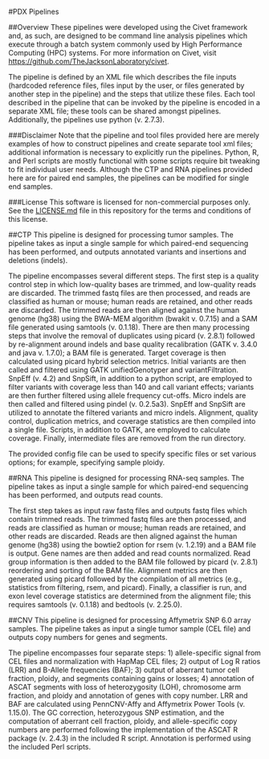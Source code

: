 #PDX Pipelines

##Overview
These pipelines were developed using the Civet framework and, as such, are designed to be command line analysis pipelines which execute through a batch system commonly used by High Performance Computing (HPC) systems. For more information on Civet, visit https://github.com/TheJacksonLaboratory/civet.

The pipeline is defined by an XML file which describes the file inputs (hardcoded reference files, files input by the user, or files generated by another step in the pipeline) and the steps that utilize these files.  Each tool described in the pipeline that can be invoked by the pipeline is encoded in a separate XML file; these tools can be shared amongst pipelines.  Additionally, the pipelines use python (v. 2.7.3).

###Disclaimer
Note that the pipeline and tool files provided here are merely examples of how to construct pipelines and create separate tool xml files; additional information is necessary to explicitly run the pipelines.  Python, R, and Perl scripts are mostly functional with some scripts require bit tweaking to fit individual user needs.  Although the CTP and RNA pipelines provided here are for paired end samples, the pipelines can be modified for single end samples.

###License
This software is licensed for non-commercial purposes only. See the [LICENSE.md](https://github.com/TheJacksonLaboratory/PDX-Analysis-Workflows/blob/master/LICENSE.md) file in this repository for the terms and conditions of this license.

##CTP
This pipeline is designed for processing tumor samples.  The pipeline takes as input a single sample for which paired-end sequencing has been performed, and outputs annotated variants and insertions and deletions (indels).

The pipeline encompasses several different steps.  The first step is a quality control step in which low-quality bases are trimmed, and low-quality reads are discarded.  The trimmed fastq files are then processed, and reads are classified as human or mouse; human reads are retained, and other reads are discarded.  The trimmed reads are then aligned against the human genome (hg38) using the BWA-MEM algorithm (bwakit v. 0.7.15) and a SAM file generated using samtools (v. 0.1.18).  There are then many processing steps that involve the removal of duplicates using picard (v. 2.8.1) followed by re-alignment around indels and base quality recalibration (GATK v. 3.4.0 and java v. 1.7.0); a BAM file is generated.  Target coverage is then calculated using picard hybrid selection metrics.  Initial variants are then called and filtered using GATK unifiedGenotyper and variantFiltration.  SnpEff (v. 4.2) and SnpSift, in addition to a python script, are employed to filter variants with coverage less than 140 and call variant effects; variants are then further filtered using allele frequency cut-offs.  Micro indels are then called and filtered using pindel (v. 0.2.5a3).  SnpEff and SnpSift are utilized to annotate the filtered variants and micro indels.  Alignment, quality control, duplication metrics, and coverage statistics are then compiled into a single file.  Scripts, in addition to GATK, are employed to calculate coverage.  Finally, intermediate files are removed from the run directory.

The provided config file can be used to specify specific files or set various options; for example, specifying sample ploidy.
 
##RNA
This pipeline is designed for processing RNA-seq samples.  The pipeline takes as input a single sample for which paired-end sequencing has been performed, and outputs read counts.

The first step takes as input raw fastq files and outputs fastq files which contain trimmed reads.  The trimmed fastq files are then processed, and reads are classified as human or mouse; human reads are retained, and other reads are discarded.  Reads are then aligned against the human genome (hg38) using the bowtie2 option for rsem (v. 1.2.19) and a BAM file is output.  Gene names are then added and read counts normalized.  Read group information is then added to the BAM file followed by picard (v. 2.8.1) reordering and sorting of the BAM file.  Alignment metrics are then generated using picard followed by the compilation of all metrics (e.g., statistics from filtering, rsem, and picard).  Finally, a classifier is run, and exon level coverage statistics are determined from the alignment file; this requires samtools (v. 0.1.18) and bedtools (v. 2.25.0).


##CNV
This pipeline is designed for processing Affymetrix SNP 6.0 array samples.  The pipeline takes as input a single tumor sample (CEL file) and outputs copy numbers for genes and segments.

The pipeline encompasses four separate steps: 1) allele-specific signal from CEL files and normalization with HapMap CEL files; 2) output of Log R ratios (LRR) and B-Allele frequencies (BAF); 3) output of aberrant tumor cell fraction, ploidy, and segments containing gains or losses; 4) annotation of ASCAT segments with loss of heterozygosity (LOH), chromosome arm fraction, and ploidy and annotation of genes with copy number.  LRR and BAF are calculated using PennCNV-Affy and Affymetrix Power Tools (v. 1.15.0).  The GC correction, heterozygous SNP estimation, and the computation of aberrant cell fraction, ploidy, and allele-specific copy numbers are performed following the implementation of the ASCAT R package (v. 2.4.3) in the included R script.  Annotation is performed using the included Perl scripts.
